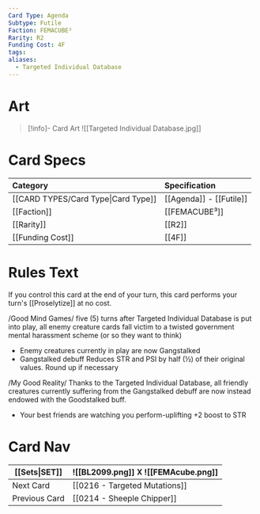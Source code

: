 ```yaml
---
Card Type: Agenda
Subtype: Futile
Faction: FEMACUBE³
Rarity: R2
Funding Cost: 4F
tags: 
aliases:
  - Targeted Individual Database
---
```

# Art

> [!info]- Card Art
> ![[Targeted Individual Database.jpg]]

# Card Specs

| Category                            | Specification     |
|:----------------------------------- |:----------------- |
| [[CARD TYPES/Card Type\|Card Type]] | [[Agenda]] - [[Futile]] |
| [[Faction]]                         | [[FEMACUBE³]]              |
| [[Rarity]]                          | [[R2]]              |
| [[Funding Cost]]                    | [[4F]]            |

# Rules Text

If you control this card at the end of your turn, this card performs your turn's [[Proselytize]] at no cost.

/Good Mind Games/ 
five (5) turns after Targeted Individual Database is put into play, 
all enemy creature cards fall victim to a twisted government mental harassment scheme (or so they want to think)
- Enemy creatures currently in play are now Gangstalked
- Gangstalked debuff Reduces STR and PSI by half (½) of their original values. Round up if necessary

/My Good Reality/ 
Thanks to the Targeted Individual Database, 
all friendly creatures currently suffering from the Gangstalked debuff are now instead endowed with the Goodstalked buff.
- Your best friends are watching you perform-uplifting +2 boost to STR

# Card Nav

| [[Sets\|SET]] |  ![[BL2099.png]] 𐌢 ![[FEMAcube.png]] |
| --- | --- |  
| Next Card | [[0216 - Targeted Mutations]] |  
| Previous Card | [[0214 - Sheeple Chipper]] |  

